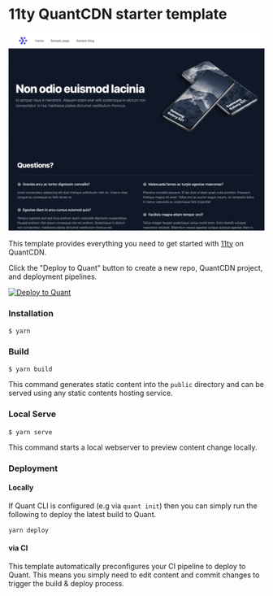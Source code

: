 # 11ty QuantCDN starter template

![Template screenshot](quant/screenshot.png?raw=true)

This template provides everything you need to get started with [11ty](https://www.11ty.dev/) on QuantCDN.

Click the "Deploy to Quant" button to create a new repo, QuantCDN project, and deployment pipelines.

[![Deploy to Quant](https://www.quantcdn.io/img/quant-deploy-btn-sml.svg)](https://dashboard.quantcdn.io/deploy/step-one?template=11ty-template)


### Installation

```
$ yarn
```

### Build

```
$ yarn build
```

This command generates static content into the `public` directory and can be served using any static contents hosting service.


### Local Serve

```
$ yarn serve
```

This command starts a local webserver to preview content change locally.


### Deployment

#### Locally

If Quant CLI is configured (e.g via `quant init`) then you can simply run the following to deploy the latest build to Quant.

```
yarn deploy
```

#### via CI

This template automatically preconfigures your CI pipeline to deploy to Quant. This means you simply need to edit content and commit changes to trigger the build & deploy process.
